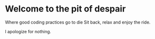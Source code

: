 # Welcome to the pit of despair
Where good coding practices go to die
Sit back, relax and enjoy the ride.

I apologize for nothing. 
